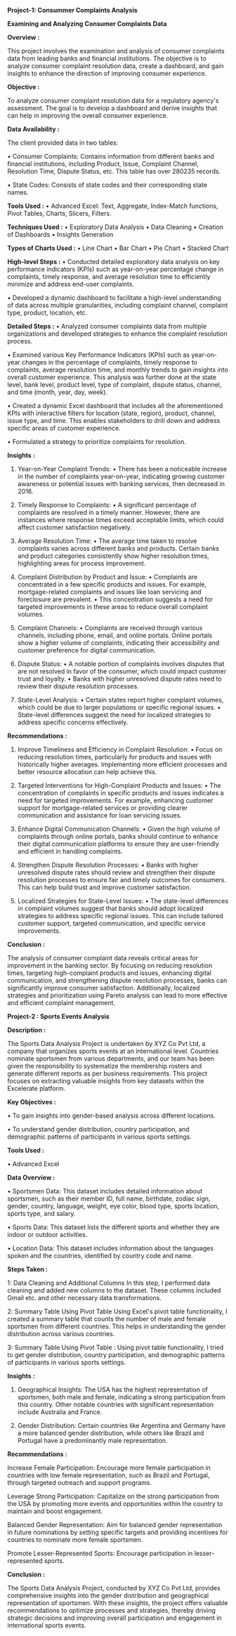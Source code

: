 **Project-1: Consummer Complaints Analysis**

**Examining and Analyzing Consumer Complaints Data**

**Overview :**

This project involves the examination and analysis of consumer complaints data from leading banks and financial institutions. The objective is to analyze consumer complaint resolution data, create a dashboard, and gain insights to enhance the direction of improving consumer experience.

**Objective :**

To analyze consumer complaint resolution data for a regulatory agency's assessment. The goal is to develop a dashboard and derive insights that can help in improving the overall consumer experience.

**Data Availability :**

The client provided data in two tables:

•	Consumer Complaints: Contains information from different banks and financial institutions, including Product, Issue, Complaint Channel, Resolution Time, Dispute Status, etc. This table has over 280235 records.

•	State Codes: Consists of state codes and their corresponding state names.

**Tools Used :** 
•	Advanced Excel: Text, Aggregate, Index-Match functions, Pivot Tables, Charts, Slicers, Filters.

**Techniques Used :**
•	Exploratory Data Analysis
•	Data Cleaning
•	Creation of Dashboards
•	Insights Generation

**Types of Charts Used :**
•	Line Chart
•	Bar Chart
•	Pie Chart
•	Stacked Chart

**High-level Steps :**
•	Conducted detailed exploratory data analysis on key performance indicators (KPIs) such as year-on-year percentage change in complaints, timely response, and average resolution time to efficiently minimize and address end-user complaints.

•	Developed a dynamic dashboard to facilitate a high-level understanding of data across multiple granularities, including complaint channel, complaint type, product, location, etc.

**Detailed Steps :**
•	Analyzed consumer complaints data from multiple organizations and developed strategies to enhance the complaint resolution process.

•	Examined various Key Performance Indicators (KPIs) such as year-on-year changes in the percentage of complaints, timely response to complaints, average resolution time, and monthly trends to gain insights into overall customer experience. This analysis was further done at the state level, bank level, product level, type of complaint, dispute status, channel, and time (month, year, day, week).

•	Created a dynamic Excel dashboard that includes all the aforementioned KPIs with interactive filters for location (state, region), product, channel, issue type, and time. This enables stakeholders to drill down and address specific areas of customer experience.

•	Formulated a strategy to prioritize complaints for resolution.

**Insights :** 

1.	Year-on-Year Complaint Trends:
•	There has been a noticeable increase in the number of complaints year-on-year, indicating growing customer awareness or potential issues with banking services, then decreased in 2016.

2.	Timely Response to Complaints:
•	A significant percentage of complaints are resolved in a timely manner. However, there are instances where response times exceed acceptable limits, which could affect customer satisfaction negatively.

3.	Average Resolution Time:
•	The average time taken to resolve complaints varies across different banks and products. Certain banks and product categories consistently show higher resolution times, highlighting areas for process improvement.

4.	Complaint Distribution by Product and Issue:
•	Complaints are concentrated in a few specific products and issues. For example, mortgage-related complaints and issues like loan servicing and foreclosure are prevalent.
•	This concentration suggests a need for targeted improvements in these areas to reduce overall complaint volumes.

5.	Complaint Channels:
•	Complaints are received through various channels, including phone, email, and online portals. Online portals show a higher volume of complaints, indicating their accessibility and customer preference for digital communication.

6.	Dispute Status:
•	A notable portion of complaints involves disputes that are not resolved in favor of the consumer, which could impact customer trust and loyalty.
•	Banks with higher unresolved dispute rates need to review their dispute resolution processes.

7.	State-Level Analysis:
•	Certain states report higher complaint volumes, which could be due to larger populations or specific regional issues.
•	State-level differences suggest the need for localized strategies to address specific concerns effectively.

**Recommendations :** 

1.	Improve Timeliness and Efficiency in Complaint Resolution:
•	Focus on reducing resolution times, particularly for products and issues with historically higher averages. Implementing more efficient processes and better resource allocation can help achieve this.

2.	Targeted Interventions for High-Complaint Products and Issues:
•	The concentration of complaints in specific products and issues indicates a need for targeted improvements. For example, enhancing customer support for mortgage-related services or providing clearer communication and assistance for loan servicing issues.

3.	Enhance Digital Communication Channels:
•	Given the high volume of complaints through online portals, banks should continue to enhance their digital communication platforms to ensure they are user-friendly and efficient in handling complaints.

4.	Strengthen Dispute Resolution Processes:
•	Banks with higher unresolved dispute rates should review and strengthen their dispute resolution processes to ensure fair and timely outcomes for consumers. This can help build trust and improve customer satisfaction.

5.	Localized Strategies for State-Level Issues:
•	The state-level differences in complaint volumes suggest that banks should adopt localized strategies to address specific regional issues. This can include tailored customer support, targeted communication, and specific service improvements.

**Conclusion :** 

The analysis of consumer complaint data reveals critical areas for improvement in the banking sector. By focusing on reducing resolution times, targeting high-complaint products and issues, enhancing digital communication, and strengthening dispute resolution processes, banks can significantly improve consumer satisfaction. Additionally, localized strategies and prioritization using Pareto analysis can lead to more effective and efficient complaint management. 




**Project-2 : Sports Events Analysis**

**Description :** 

The Sports Data Analysis Project is undertaken by XYZ Co Pvt Ltd, a company that organizes sports events at an international level. Countries nominate sportsmen from various departments, and our team has been given the responsibility to systematize the membership rosters and generate different reports as per business requirements. This project focuses on extracting valuable insights from key datasets within the Excelerate platform. 

**Key Objectives :**

•	To gain insights into gender-based analysis across different locations.

•	To understand gender distribution, country participation, and demographic patterns of participants in various sports settings.

**Tools Used :**

•	Advanced Excel

**Data Overview :** 

•	Sportsmen Data: This dataset includes detailed information about sportsmen, such as their member ID, full name, birthdate, zodiac sign, gender, country, language, weight, eye color, blood type, sports location, sports type, and salary.

•	Sports Data: This dataset lists the different sports and whether they are indoor or outdoor activities.

•	Location Data: This dataset includes information about the languages spoken and the countries, identified by country code and name.

**Steps Taken :** 

1: Data Cleaning and Additional Columns
In this step, I performed data cleaning and added new columns to the dataset. These columns included Gmail etc. and other necessary data transformations.

2: Summary Table Using Pivot Table
Using Excel's pivot table functionality, I created a summary table that counts the number of male and female sportsmen from different countries. This helps in understanding the gender distribution across various countries. 

3: Summary Table Using Pivot Table : 
Using pivot table functionality, I tried to get gender distribution, country participation, and demographic patterns of participants in various sports settings.

**Insights :** 

1.	Geographical Insights: The USA has the highest representation of sportsmen, both male and female, indicating a strong participation from this country. Other notable countries with significant representation include Australia and France.

2.	Gender Distribution: Certain countries like Argentina and Germany have a more balanced gender distribution, while others like Brazil and Portugal have a predominantly male representation.

**Recommendations :** 

Increase Female Participation: Encourage more female participation in countries with low female representation, such as Brazil and Portugal, through targeted outreach and support programs.

Leverage Strong Participation: Capitalize on the strong participation from the USA by promoting more events and opportunities within the country to maintain and boost engagement.

Balanced Gender Representation: Aim for balanced gender representation in future nominations by setting specific targets and providing incentives for countries to nominate more female sportsmen.

Promote Lesser-Represented Sports: Encourage participation in lesser-represented sports.

**Conclusion :** 

The Sports Data Analysis Project, conducted by XYZ Co Pvt Ltd, provides comprehensive insights into the gender distribution and geographical representation of sportsmen. With these insights, the project offers valuable recommendations to optimize processes and strategies, thereby driving strategic decisions and improving overall participation and engagement in international sports events.

